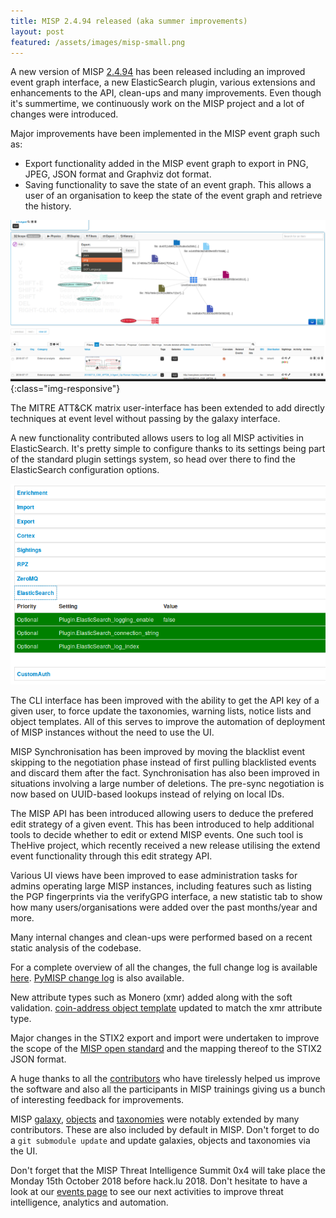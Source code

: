 ```yaml
---
title: MISP 2.4.94 released (aka summer improvements)
layout: post
featured: /assets/images/misp-small.png
---
```


A new version of MISP [2.4.94](https://github.com/MISP/MISP/tree/v2.4.94) has been released including an improved event graph interface, a new ElasticSearch plugin, various extensions and enhancements to the API, clean-ups and many improvements. Even though it's summertime, we continuously work on the MISP project and a lot of changes were introduced.

Major improvements have been implemented in the MISP event graph such as:

- Export functionality added in the MISP event graph to export in PNG, JPEG, JSON format and Graphviz dot format.
- Saving functionality to save the state of an event graph. This allows a user of an organisation to keep the state of the event graph and retrieve the history.

![New functionality in the MISP event graph to export the graph and save the state of the graph](/assets/images/misp/blog/save-graph.png){:class="img-responsive"}

The MITRE ATT&CK matrix user-interface has been extended to add directly techniques at event level without passing by the galaxy interface.

A new functionality contributed allows users to log all MISP activities in ElasticSearch. It's pretty simple to configure thanks to its settings being part of the standard plugin settings system, so head over there to find the ElasticSearch configuration options.

![Configuring ElasticSearch with MISP](/assets/images/misp/blog/elasticsearch.png)

The CLI interface has been improved with the ability to get the API key of a given user, to force update the taxonomies, warning lists, notice lists and object templates. All of this serves to improve the automation of deployment of MISP instances without the need to use the UI.

MISP Synchronisation has been improved by moving the blacklist event skipping to the negotiation phase instead of first pulling blacklisted events and discard them after the fact. Synchronisation has also been improved in situations involving a large number of deletions. The pre-sync negotiation is now based on UUID-based lookups instead of relying on local IDs.

The MISP API has been introduced allowing users to deduce the prefered edit strategy of a given event. This has been introduced to help additional tools to decide whether to edit or extend MISP events. One such tool is TheHive project, which recently received a new release utilising the extend event functionality through this edit strategy API.

Various UI views have been improved to ease administration tasks for admins operating large MISP instances, including features such as listing the PGP fingerprints via the verifyGPG interface, a new statistic tab to show how many users/organisations were added over the past months/year and more.

Many internal changes and clean-ups were performed based on a recent static analysis of the codebase.

For a complete overview of all the changes, the full change log is available [here](https://www.misp.software/Changelog.txt). [PyMISP change log](https://www.misp.software/PyMISP-Changelog.txt) is also available.

New attribute types such as Monero (xmr) added along with the soft validation. [coin-address object template](https://github.com/MISP/misp-objects/blob/master/objects/coin-address/definition.json) updated to match the xmr attribute type.

Major changes in the STIX2 export and import were undertaken to improve the scope of the [MISP open standard](https://github.com/MISP/misp-rfc) and the mapping thereof to the STIX2 JSON format.

A huge thanks to all the [contributors](/contributors) who have tirelessly helped us improve the software and also all the participants in MISP trainings giving us a bunch of interesting feedback for improvements.

MISP [galaxy](/galaxy.pdf), [objects](/objects.pdf) and [taxonomies](/taxonomies.pdf) were notably extended by many contributors. These are also included by default in MISP. Don't forget to do a `git submodule update` and update galaxies, objects and taxonomies via the UI.

Don't forget that the MISP Threat Intelligence Summit 0x4 will take place the Monday 15th October 2018 before hack.lu 2018. Don't hesitate to have a look at our [events page](http://www.misp-project.org/events/) to see our next activities to improve threat intelligence, analytics and automation.
